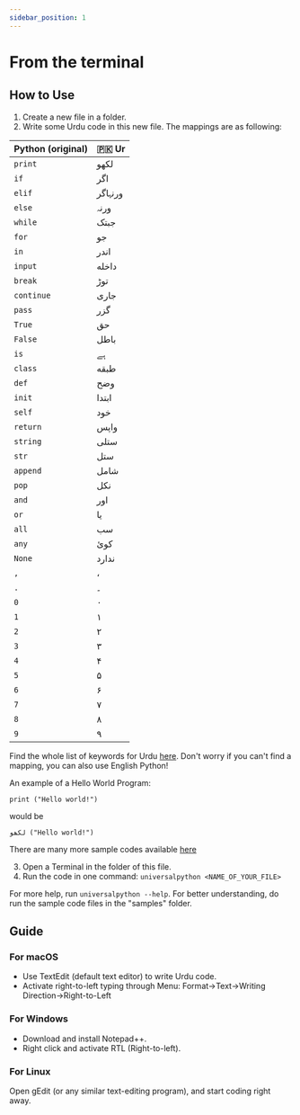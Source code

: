 ```yaml
---
sidebar_position: 1
---
```


# From the terminal

## How to Use
1. Create a new file in a folder.
2. Write some Urdu code in this new file.
The mappings are as following:

| Python (original)   | 🇵🇰 Ur          |
| -------------       | ------------- |
|    ```print```             |       لکھو|
|    ```if```                |       اگر|
|    ```elif```              |       ورنہاگر|
|    ```else```              |       ورنہ|
|    ```while```             |       جبتک|
|    ```for```               |       جو|
|    ```in```               |       اندر|
|    ```input```             |       داخله|
|    ```break```             |       توڑ|
|    ```continue```          |       جاری|
|    ```pass```              |       گزر|
|    ```True```              |       حق|
|    ```False```             |       باطل|
|    ```is```                |       ہے|
|    ```class```             |       طبقه|
|    ```def```               |       وضح|
|    ```init```              |       ابتدا|
|    ```self```              |       خود|
|    ```return```            |       واپس|
|    ```string```            |       ستلی|
|    ```str```               |   ستل|
|    ```append```                |   شامل|
|    ```pop```               |   نکل|
|    ```and```               |   اور|
|    ```or```                   |   یا|
|    ```all```               |   سب|
|    ```any```               |   کوئ|
|    ```None```              |   ندارد
|    ```,```                |       ،       |
|    ```.```                |       ۔|
|    ```0```                 |       ۰|
|    ```1```                 |       ۱|
|    ```2```                 |       ۲|
|    ```3```                 |       ۳|
|    ```4```                 |       ۴|
|    ```5```                 |       ۵|
|    ```6```                 |       ۶|
|    ```7```                 |       ۷|
|    ```8```                 |       ۸|
|    ```9```                 |       ۹|

Find the whole list of keywords for Urdu [here](https://github.com/UniversalPython/UniversalPython/tree/%D9%85%D8%B1%DA%A9%D8%B2/urdupython/languages/ur/ur_native.lang.yaml). Don't worry if you can't find a mapping, you can also use English Python!

An example of a Hello World Program:
```
print ("Hello world!")
```
would be
```
لکھو ("Hello world!")
```
There are many more sample codes available [here](https://github.com/UniversalPython/UniversalPython/tree/%D9%85%D8%B1%DA%A9%D8%B2/urdupython/samples)

3. Open a Terminal in the folder of this file.
4. Run the code in one command: ```universalpython <NAME_OF_YOUR_FILE>```

For more help, run ```universalpython --help```. For better understanding, do run the sample code files in the "samples" folder.

## Guide
### For macOS
- Use TextEdit (default text editor) to write Urdu code. 
- Activate right-to-left typing through Menu: Format->Text->Writing Direction->Right-to-Left

### For Windows
- Download and install Notepad++. 
- Right click and activate RTL (Right-to-left).

### For Linux
Open gEdit (or any similar text-editing program), and start coding right away.